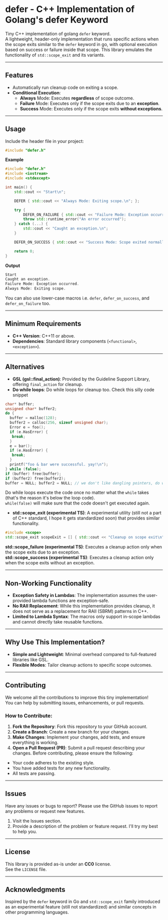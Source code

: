 # defer - C++ Implementation of Golang's defer Keyword
Tiny C++ implementation of golang `defer` keyword. <br>
A lightweight, header-only implementation that runs specific actions when the scope exits similar to the `defer` keyword in go, with optional execution based on success or failure inside that scope. This library emulates the functionality of `std::scope_exit` and its variants.

---
## **Features**
* Automatically run cleanup code on exiting a scope.
* **Conditional Execution**:
  * **Always** Mode: Executes **regardless** of scope outcome.
  * **Failure** Mode: Executes only if the scope exits due to an **exception**.
  * **Success** Mode: Executes only if the scope exits **without exceptions**.

---
## **Usage**
Include the header file in your project:
```cpp
#include "defer.h"
```
**Example**
```cpp
#include "defer.h"
#include <iostream>
#include <stdexcept>

int main() {
    std::cout << "Start\n";

    DEFER { std::cout << "Always Mode: Exiting scope.\n"; };

    try {
        DEFER_ON_FAILURE { std::cout << "Failure Mode: Exception occurred.\n"; };
        throw std::runtime_error("An error occurred");
    } catch (...) {
        std::cout << "Caught an exception.\n";
    }

    DEFER_ON_SUCCESS { std::cout << "Success Mode: Scope exited normally.\n"; };

    return 0;
}
```
**Output**
```cpp
Start
Caught an exception.
Failure Mode: Exception occurred.
Always Mode: Exiting scope.
```
You can also use lower-case macros i.e. `defer`, `defer_on_success`, and `defer_on_failure` too.

---
## **Minimum Requirements**
* **C++ Version**: C++11 or above.
* **Dependencies**: Standard library components (`<functional>`, `<exception>`).

---
## **Alternatives**
* **GSL (gsl::final_action)**: Provided by the Guideline Support Library, offering `final_action` for cleanup.
* **Do while loops**: Do while loops for cleanup too. Check this silly code snippet <br>
```c
char* buffer;
unsigned char* buffer2;
do {
  buffer = malloc(128);
  buffer2 = calloc(256, sizeof unsigned char);
  Error e = foo();
  if (e.HasError) {
   break;
  }
  e = bar();
  if (e.HasError) {
   break;
  }
  printf("foo & bar were successful. yay!\n");
} while (false);
if (buffer) free(buffer);
if (buffer2) free(buffer2);
buffer = NULL; buffer2 = NULL; // we don't like dangling pointers, do we? #NoUAFBugs
```
Do while loops execute the code once no matter what the `while` takes (that's the reason it's below the loop code). <br>
`while(false)` will make sure that the code doesn't get executed again. 
* **std::scope_exit (experimental TS)**: A experimental utility (still not a part of C++ standard, I hope it gets standardized soon) that provides similar functionality.
```cpp
#include <scope>
std::scope_exit scopeExit = [] { std::cout << "Cleanup on scope exit\n"; };
```
**std::scope_failure (experimental TS)**: Executes a cleanup action only when the scope exits due to an exception. <br>
**std::scope_success (experimental TS)**: Executes a cleanup action only when the scope exits without an exception. <br>

---
## **Non-Working Functionality**
* **Exception Safety in Lambdas**: The implementation assumes the user-provided lambda functions are exception-safe.
* **No RAII Replacement**: While this implementation provides cleanup, it does not serve as a replacement for RAII (SBRM) patterns in C++.
* **Limited to Lambda Syntax**: The macros only support in-scope lambdas and cannot directly take reusable functions.

---
## **Why Use This Implementation?**
* **Simple and Lightweight**: Minimal overhead compared to full-featured libraries like GSL.
* **Flexible Modes**: Tailor cleanup actions to specific scope outcomes.

---
## **Contributing**
We welcome all the contributions to improve this tiny implementation! <br>
You can help by submitting issues, enhancements, or pull requests.

### How to Contribute:
1. **Fork the Repository**: Fork this repository to your GitHub account.
2. **Create a Branch**: Create a new branch for your changes.
3. **Make Changes**: Implement your changes, add tests, and ensure everything is working.
4. **Open a Pull Request (PR)**: Submit a pull request describing your changes.
Before contributing, please ensure the following:
* Your code adheres to the existing style.
* You have added tests for any new functionality.
* All tests are passing.
---

## Issues
Have any issues or bugs to report? Please use the GitHub issues to report any problems or request new features. <br>
1. Visit the Issues section.
2. Provide a description of the problem or feature request.
I'll try my best to help you.

---
## License
This library is provided as-is under an **CC0** license. <br>
See the `LICENSE` file. <br>

---
## Acknowledgments
Inspired by the `defer` keyword in Go and `std::scope_exit` family introduced as an experimental feature (still not standardized) and similar concepts in other programming languages.
